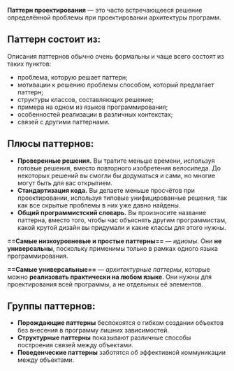 **Паттерн проектирования** — это часто встречающееся решение определённой проблемы при проектировании архитектуры программ.

## Паттерн состоит из:
Описания паттернов обычно очень формальны и чаще всего состоят из таких пунктов:
- проблема, которую решает паттерн;
- мотивации к решению проблемы способом, который предлагает паттерн;
- структуры классов, составляющих решение;
- примера на одном из языков программирования;
- особенностей реализации в различных контекстах;
- связей с другими паттернами.

## Плюсы паттернов:
- **Проверенные решения.** Вы тратите меньше времени, используя готовые решения, вместо повторного изобретения велосипеда. До некоторых решений вы смогли бы додуматься и сами, но многие могут быть для вас открытием.
- **Стандартизация кода.** Вы делаете меньше просчётов при проектировании, используя типовые унифицированные решения, так как все скрытые проблемы в них уже давно найдены.
- **Общий программистский словарь.** Вы произносите название паттерна, вместо того, чтобы час объяснять другим программистам, какой крутой дизайн вы придумали и какие классы для этого нужны.

**==Самые низкоуровневые и простые паттерны==** — _идиомы_. Они **не универсальны**, поскольку применимы только в рамках одного языка программирования.

**==Самые универсальные==** — _архитектурные паттерны_, которые можно **реализовать практически на любом языке**. Они нужны для проектирования всей программы, а не отдельных её элементов.

## Группы паттернов:
- **Порождающие паттерны** беспокоятся о гибком создании объектов без внесения в программу лишних зависимостей.
- **Структурные паттерны** показывают различные способы построения связей между объектами.
- **Поведенческие паттерны** заботятся об эффективной коммуникации между объектами.